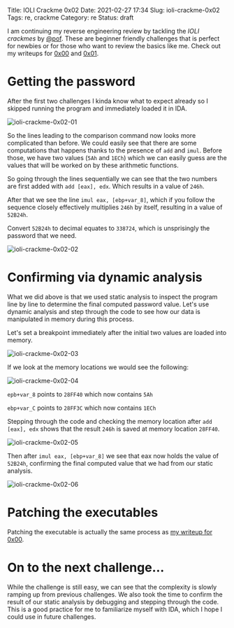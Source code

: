 Title: IOLI Crackme 0x02
Date: 2021-02-27 17:34
Slug: ioli-crackme-0x02
Tags: re, crackme
Category: re 
Status: draft

I am continuing my reverse engineering review by tackling the *IOLI crackmes* by [@pof](https://twitter.com/pof). These are beginner friendly challenges that is perfect for newbies or for those who want to review the basics like me. Check out my writeups for [0x00]({filename}/ioli-crackme-0x00.md) and [0x01]({filename}/ioli-crackme-0x01.md).

# Getting the password

After the first two challenges I kinda know what to expect already so I skipped running the program and immediately loaded it in IDA.

![ioli-crackme-0x02-01]({attach}/images/ioli-crackme-0x02-01.png)

So the lines leading to the comparison command now looks more complicated than before. We could easily see that there are some computations that happens thanks to the presence of `add` and `imul`. Before those, we have two values (`5Ah` and `1ECh`) which we can easily guess are the values that will be worked on by these arithmetic functions.

So going through the lines sequentially we can see that the two numbers are first added with `add [eax], edx`. Which results in a value of `246h`.

After that we see the line `imul eax, [ebp+var_8]`, which if you follow the sequence closely effectively multiplies `246h` by itself, resulting in a value of `52B24h`.

Convert `52B24h` to decimal equates to `338724`, which is unsprisingly the password that we need.

![ioli-crackme-0x02-02]({attach}/images/ioli-crackme-0x02-02.png)

# Confirming via dynamic analysis

What we did above is that we used static analysis to inspect the program line by line to determine the final computed password value. Let's use dynamic analysis and step through the code to see how our data is manipulated in memory during this process.

Let's set a breakpoint immediately after the initial two values are loaded into memory.

![ioli-crackme-0x02-03]({attach}/images/ioli-crackme-0x02-03.png)

If we look at the memory locations we would see the following:

![ioli-crackme-0x02-04]({attach}/images/ioli-crackme-0x02-04.png)

`epb+var_8` points to `28FF40` which now contains `5Ah`

`ebp+var_C` points to `28FF3C` which now contains `1ECh`

Stepping through the code and checking the memory location after `add [eax], edx` shows that the result `246h` is saved at memory location `28FF40`.

![ioli-crackme-0x02-05]({attach}/images/ioli-crackme-0x02-05.png)

Then after `imul eax, [ebp+var_8]` we see that eax now holds the value of `52B24h`, confirming the final computed value that we had from our static analysis.

![ioli-crackme-0x02-06]({attach}/images/ioli-crackme-0x02-06.png)

# Patching the executables

Patching the executable is actually the same process as [my writeup for 0x00]({filename}/ioli-crackme-0x00.md).

# On to the next challenge...
While the challenge is still easy, we can see that the complexity is slowly ramping up from previous challenges. We also took the time to confirm the result of our static analysis by debugging and stepping through the code. This is a good practice for me to familiarize myself with IDA, which I hope I could use in future challenges.

